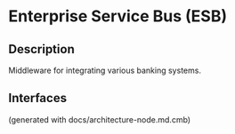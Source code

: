 # Enterprise Service Bus (ESB)
## Description
Middleware for integrating various banking systems.


## Interfaces


(generated with docs/architecture-node.md.cmb)
